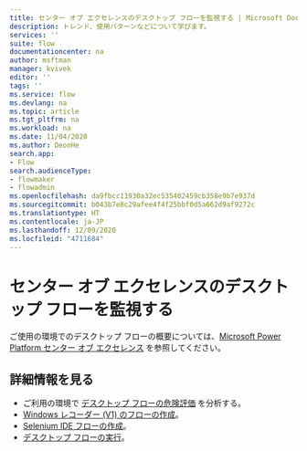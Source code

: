 ```yaml
---
title: センター オブ エクセレンスのデスクトップ フローを監視する | Microsoft Docs
description: トレンド、使用パターンなどについて学びます。
services: ''
suite: flow
documentationcenter: na
author: msftman
manager: kvivek
editor: ''
tags: ''
ms.service: flow
ms.devlang: na
ms.topic: article
ms.tgt_pltfrm: na
ms.workload: na
ms.date: 11/04/2020
ms.author: DeonHe
search.app:
- Flow
search.audienceType:
- flowmaker
- flowadmin
ms.openlocfilehash: da9fbcc11930a32ec535402459cb358e9b7e937d
ms.sourcegitcommit: b043b7e8c29afee4f4f25bbf0d5a662d9af9272c
ms.translationtype: HT
ms.contentlocale: ja-JP
ms.lasthandoff: 12/09/2020
ms.locfileid: "4711684"
---
```

# <a name="monitor-desktop-flows-in-the-center-of-excellence"></a>センター オブ エクセレンスのデスクトップ フローを監視する

ご使用の環境でのデスクトップ フローの概要については、[Microsoft Power Platform センター オブ エクセレンス](https://docs.microsoft.com/power-platform/guidance/coe/power-bi-monitor#desktop-flows) を参照してください。

## <a name="learn-more"></a>詳細情報を見る

- ご利用の環境で [デスクトップ フローの危険評価](https://docs.microsoft.com/power-platform/guidance/coe/power-bi-govern#desktop-flows-risk-assessment) を分析する。
- [Windows レコーダー (V1) のフローの作成](create-desktop.md)。
- [Selenium IDE フローの作成](create-web.md)。
- [デスクトップ フローの実行](run-desktop-flow.md)。
